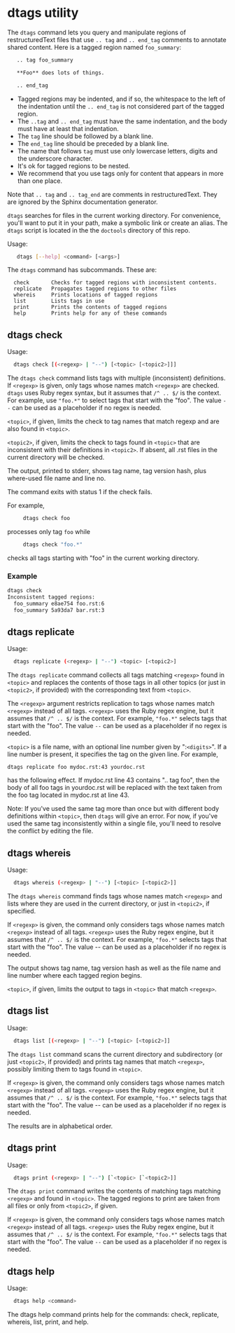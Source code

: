 # dtags utility

The `dtags` command lets you query and manipulate regions of
restructuredText files that use `.. tag` and `.. end_tag` comments to
annotate shared content. Here is a tagged region named `foo_summary`:

```bash
   .. tag foo_summary

   **Foo** does lots of things.

   .. end_tag
```

* Tagged regions may be indented, and if so, the whitespace to the left of the indentation until the `.. end_tag` is not considered part of the tagged region.
* The `..tag` and `.. end_tag` must have the same indentation, and the body must have at least that indentation.
* The `tag` line should be followed by a blank line.
* The `end_tag` line should be preceded by a blank line.
* The name that follows `tag` must use only lowercase letters, digits and the underscore character.
* It's ok for tagged regions to be nested.
* We recommend that you use tags only for content that appears in more than one place.

Note that `.. tag` and `.. tag_end` are comments in
restructuredText. They are ignored by the Sphinx documentation
generator.

`dtags` searches for files in the current working directory. For convenience, you'll want to put it in your path, make a symbolic link or create an alias. The `dtags` script is located in the the `doctools` directory of this repo.

Usage:

```bash
   dtags [--help] <command> [<args>]
```

The `dtags` command has subcommands. These are:

      check       Checks for tagged regions with inconsistent contents.
      replicate   Propagates tagged regions to other files
      whereis     Prints locations of tagged regions
      list        Lists tags in use
      print       Prints the contents of tagged regions
      help        Prints help for any of these commands

## dtags check

Usage:

```bash
  dtags check [(<regexp> | "--") [<topic> [<topic2>]]]
```

The `dtags check` command lists tags with multiple (inconsistent)
definitions. If `<regexp>` is given, only tags whose names match
`<regexp>` are checked. `dtags` uses Ruby regex syntax, but it assumes
that `/^ .. $/` is the context. For example, use `"foo.*"` to select tags
that start with the "foo". The value `--` can be used as a placeholder
if no regex is needed.

`<topic>`, if given, limits the check to tag names that match regexp and
are also found in `<topic>`.

`<topic2>`, if given, limits the check to tags found in `<topic>` that are
inconsistent with their definitions in `<topic2>`. If absent, all .rst
files in the current directory will be checked.

The output, printed to stderr, shows tag name, tag version hash, plus
where-used file name and line no.

The command exits with status 1 if the check fails.

For example,

```bash
     dtags check foo
```

processes only tag `foo` while

```bash
     dtags check "foo.*"
```

checks all tags starting with "foo" in the current working directory.

### Example

```bash
dtags check
Inconsistent tagged regions:
  foo_summary e8ae754 foo.rst:6
  foo_summary 5a93da7 bar.rst:3
```

## dtags replicate

Usage:

```bash
  dtags replicate (<regexp> | "--") <topic> [<topic2>]
```

The `dtags replicate` command collects all tags matching `<regexp>` found
in `<topic>` and replaces the contents of those tags in all other topics
(or just in `<topic2>`, if provided) with the corresponding text from
`<topic>`.

The `<regexp>` argument restricts replication to tags whose names match
`<regexp>` instead of all tags. `<regexp>` uses the Ruby regex engine, but
it assumes that `/^ .. $/` is the context. For example, `"foo.*"` selects
tags that start with the "foo". The value `--` can be used as a
placeholder if no regex is needed.

`<topic>` is a file name, with an optional line number given by
":`<digits>`".  If a line number is present, it specifies the tag on the
given line.  For example,

    dtags replicate foo mydoc.rst:43 yourdoc.rst

has the following effect. If mydoc.rst line 43 contains ".. tag foo",
then the body of all foo tags in yourdoc.rst will be replaced with the
text taken from the foo tag located in mydoc.rst at line 43.

Note: If you've used the same tag more than once but with different
body definitions within `<topic>`, then `dtags` will give an
error. For now, if you've used the same tag inconsistently within a
single file, you'll need to resolve the conflict by editing the file.

## dtags whereis

Usage:

```bash
  dtags whereis (<regexp> | "--") [<topic> [<topic2>]]
```

The `dtags whereis` command finds tags whose names match `<regexp>` and
lists where they are used in the current directory, or just in
`<topic2>`, if specified.

If `<regexp>` is given, the command only considers tags whose names
match `<regexp>` instead of all tags. `<regexp>` uses the Ruby regex
engine, but it assumes that `/^ .. $/` is the context. For example,
`"foo.*"` selects tags that start with the "foo". The value -- can be
used as a placeholder if no regex is needed.

The output shows tag name, tag version hash as well as the file name
and line number where each tagged region begins.

`<topic>`, if given, limits the output to tags in `<topic>` that match
`<regexp>`.

## dtags list

Usage:

```bash
  dtags list [(<regexp> | "--") [<topic> [<topic2>]]
```

The `dtags list` command scans the current directory and subdirectory
(or just `<topic2>`, if provided) and prints tag names that match
`<regexp>`, possibly limiting them to tags found in `<topic>`.

If `<regexp>` is given, the command only considers tags whose names
match `<regexp>` instead of all tags. `<regexp>` uses the Ruby regex
engine, but it assumes that `/^ .. $/` is the context. For example,
`"foo.*"` selects tags that start with the "foo". The value -- can be
used as a placeholder if no regex is needed.

The results are in alphabetical order.

## dtags print

Usage:

```bash
  dtags print (<regexp> | "--") [`<topic> [`<topic2>]]
```

The `dtags print` command writes the contents of matching tags matching
`<regexp>` and found in `<topic>`. The tagged regions to print are taken
from all files or only from `<topic2>`, if given.

If `<regexp>` is given, the command only considers tags whose names
match `<regexp>` instead of all tags. `<regexp>` uses the Ruby regex
engine, but it assumes that `/^ .. $/` is the context. For example,
`"foo.*"` selects tags that start with the "foo". The value `--` can be
used as a placeholder if no regex is needed.

## dtags help

Usage:

```bash
  dtags help <command>
```

The dtags help command prints help for the commands: check,
replicate, whereis, list, print, and help.
